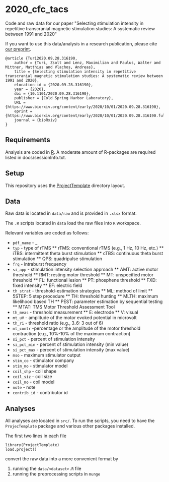 # 2020_cfc_tacs
Code and raw data for our paper "Selecting stimulation intensity in repetitive transcranial magnetic stimulation studies: A systematic review between 1991 and 2020"

If you want to use this data/analysis in a research publication, please cite [our preprint](https://www.biorxiv.org/content/10.1101/2020.09.28.316190v1).

~~~{bibtex}
@article {Turi2020.09.28.316190,
	author = {Turi, Zsolt and Lenz, Maximilian and Paulus, Walter and Mittner, Matthias and Vlachos, Andreas},
	title = {Selecting stimulation intensity in repetitive transcranial magnetic stimulation studies: A systematic review between 1991 and 2020},
	elocation-id = {2020.09.28.316190},
	year = {2020},
	doi = {10.1101/2020.09.28.316190},
	publisher = {Cold Spring Harbor Laboratory},
	URL = {https://www.biorxiv.org/content/early/2020/10/01/2020.09.28.316190},
	eprint = {https://www.biorxiv.org/content/early/2020/10/01/2020.09.28.316190.full.pdf},
	journal = {bioRxiv}
}
~~~

## Requirements

Analysis are coded in [R](http://r-project.org). 
A moderate amount of R-packages are required listed in docs/sessionInfo.txt. 

## Setup

This repository uses the
[ProjectTemplate](http://projecttemplate.net/) directory layout. 

## Data

Raw data is located in `data/raw` and is provided in `.xlsx` format.

The `.R` scripts located in `data` load the raw files into `R` workspace.

Relevant variables are coded as follows:

* `pdf_name` - <first author>_<year of publication>_<journal abbreviation>_<pubmed id>
* `typ` - type of rTMS
** rTMS: conventional rTMS (e.g., 1 Hz, 10 Hz, etc.)
** iTBS: intermittent theta burst stimulation
** cTBS: continuous theta burst stimulation 
** QPS: quadripulse stimulation
* `frq` - intraburst frequency 
* `si_app` - stimulation intensity selection approach 
** AMT: active motor threshold
** RMT: resting motor threshold
** MT: unspecified motor threshold
** FL: functional lesion
** PT: phosphene threshold
** FXD: fixed intensity
** EF: electric field
* `th_strat` - threshold-estimation strategies 
** ML: method of limit
** 5STEP: 5 step procedure
** TH: threshold hunting
** MLTH: maximum likelihood based TH
** PEST: parameter estimation by sequential testing
** MTAT: TMS Motor Threshold Assessment Tool
* `th_meas` - threshold measurement 
** E: electrode
** V: visual
* `mt_uV` - amplitude of the motor evoked potential in microvolt 
* `th_ri` - threshold ratio (e.g., 3_6: 3 out of 6)
* `mt_contr` -percentage or the amplitude of the motor threshold contraction (e.g., 10%-10% of the maximum contraction)
* `si_pct` - percent of stimulation intensity
* `si_pct_min` - percent of stimulation intensity (min value)
* `si_pct_max` - percent of stimulation intensity (max value)
* `mso` - maximum stimulator output
* `stim_co` - stimulator company
* `stim_mo` - stimulator model
* `coil_shp` - coil shape
* `coil_siz` - coil size
* `coil_mo` - coil model
* `note` - note
* `contrib_id` - contributor id


## Analyses

All analyses are located in `src/`. To run the scripts, you need to
have the `ProjecTemplate` package and various other packages
installed.

The first two lines in each file
~~~{R}
library(ProjectTemplate)
load.project()
~~~
convert the raw data into a more convenient format by

1. running the `data/<dataset>.R` file
2. running the preprocessing scripts in `munge`